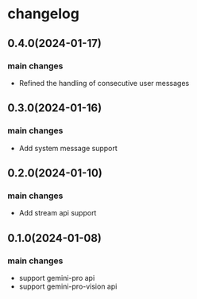 # changelog

## 0.4.0(2024-01-17)

### main changes

- Refined the handling of consecutive user messages

## 0.3.0(2024-01-16)

### main changes

- Add system message support

## 0.2.0(2024-01-10)

### main changes

- Add stream api support

## 0.1.0(2024-01-08)

### main changes

- support gemini-pro api
- support gemini-pro-vision api
